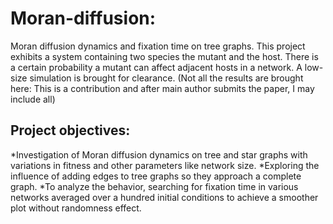 # Moran-diffusion:
Moran diffusion dynamics and fixation time on tree graphs.
This project exhibits a system containing two species the mutant and the host. There is a certain probability a mutant can affect adjacent hosts in a network. 
A low-size simulation is brought for clearance. 
(Not all the results are brought here: This is a contribution and after main author submits the paper, I may include all)
## Project objectives:
*Investigation of Moran diffusion dynamics on tree and star graphs with variations in fitness and other parameters like network size.
*Exploring the influence of adding edges to tree graphs so they approach a complete graph.
*To analyze the behavior, searching for fixation time in various networks averaged over a hundred initial conditions to achieve a smoother plot without randomness effect.

